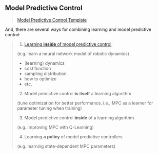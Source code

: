 ## Model Predictive Control
> [Model Predictive Control Template](basic_template/README.md)

And, there are several ways for combining learning and model predictive control:
> 1. [Learning __inside__ of model predictive control](learning_inside_mpc/README.md):
> 
> 	(e.g. learn a neural network model of robotic dynamics)
> 
> 	- (learning) dynamics
> 	- cost function
> 	- sampling distribution
> 	- how to optimize
> 	- etc.
> 
> 2. Model predictive control __is__ __itself__ a learning algorithm
> 
> 	(tune optimization for better performance, i.e., MPC as a learner for parameter tuning when training)
> 
> 3. Model predictive control __inside__ of a learning algorithm
> 
> 	(e.g. improving MPC with Q-Learning)
> 
> 4. Learning __a__ __policy__ of model predictive controllers
> 
> 	(e.g. learning state-dependent MPC parameters)

